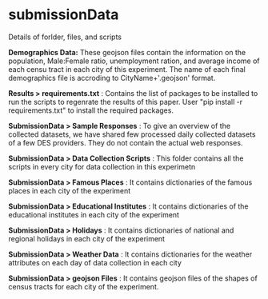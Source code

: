 # submissionData

Details of forlder, files, and scripts

**Demographics Data:** These geojson files contain the information on the population, Male:Female ratio, unemployment ration, and average income of each censu tract in each city of this experiment. The name of each final demographics file is accroding to CityName+'.geojson' format.

  
**Results > requirements.txt** : Contains the list of packages to be installed to run the scripts to regenrate the results of this paper. User "pip install -r requirements.txt" to install the required packages. 


**SubmissionData > Sample Responses** : To give an overview of the collected datasets, we have shared few processed daily collected datasets of a few DES providers. They do not contain the actual web responses.


**SubmissionData > Data Collection Scripts** : This folder contains all the scripts in every city for data collection in this experimetn


**SubmissionData > Famous Places** : It contains dictionaries of the famous places in each city of the experiment


**SubmissionData > Educational Institutes** : It contains dictionaries of the educational institutes in each city of the experiment

**SubmissionData > Holidays** : It contains dictionaries of national and regional holidays in each city of the experiment


**SubmissionData > Weather Data** : It contains dictionaries for the weather attributes on each day of data collection in each city


**SubmissionData > geojson Files** : It contains geojson files of the shapes of census tracts for each city of the experiment.
